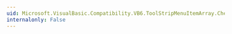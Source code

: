 ```yaml
---
uid: Microsoft.VisualBasic.Compatibility.VB6.ToolStripMenuItemArray.CheckStateChanged
internalonly: False
---
```

